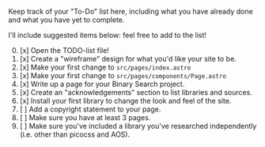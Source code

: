 Keep track of your "To-Do" list here, including what you have already done and what you have yet to complete.

I'll include suggested items below: feel free to add to the list!

0. [x] Open the TODO-list file!
1. [x] Create a "wireframe" design for what you'd like your site to be.
2. [x] Make your first change to `src/pages/index.astro`
3. [x] Make your first change to `src/pages/components/Page.astro`
4. [x] Write up a page for your Binary Search project.
5. [x] Create an "acknowledgements" section to list libraries and sources.
6. [x] Install your first library to change the look and feel of the site.
7. [ ] Add a copyright statement to your page.
8. [ ] Make sure you have at least 3 pages.
9. [ ] Make sure you've included a library you've researched independently (i.e. other than picocss and AOS).

